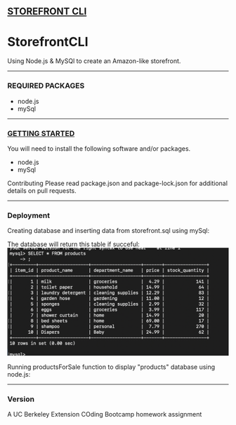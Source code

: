 <h2><u>STOREFRONT CLI</u></h2>

# StorefrontCLI
Using Node.js &amp; MySQl to create an Amazon-like storefront.

---------------------------------------------------------------

<h3>REQUIRED PACKAGES</h3>
<ul>
    <li>node.js</li>
    <li>mySql</li>
</ul>

---------------------------------------------------------------

<h3><u>GETTING STARTED</u></h3>
You will need to install the following software and/or packages.
<ul>
    <li>node.js</li>
    <li>mySql</li>
</ul>
Contributing
Please read package.json and package-lock.json for additional details on pull requests.

---------------------------------------------------------------

<h3>Deployment</h3>
Creating database and inserting data from storefront.sql using mySql:

<a href="https://youtu.be/Ze6wxsg9bFA" alt="bAmazon Database Created in Bash"></a>

The database will return this table if succeful:
<img src="https://github.com/RBraden3288/StorefrontCLI/blob/master/images/bamazonintable1.png?raw=true">

Running productsForSale function to display "products" database using node.js:
<a href="https://youtu.be/tE8kYEINle8" alt="bAmazon Javascript Deployment in Bash"></a>

---------------------------------------------------------------

<h3>Version</h3>
A UC Berkeley Extension COding Bootcamp homework assignment


